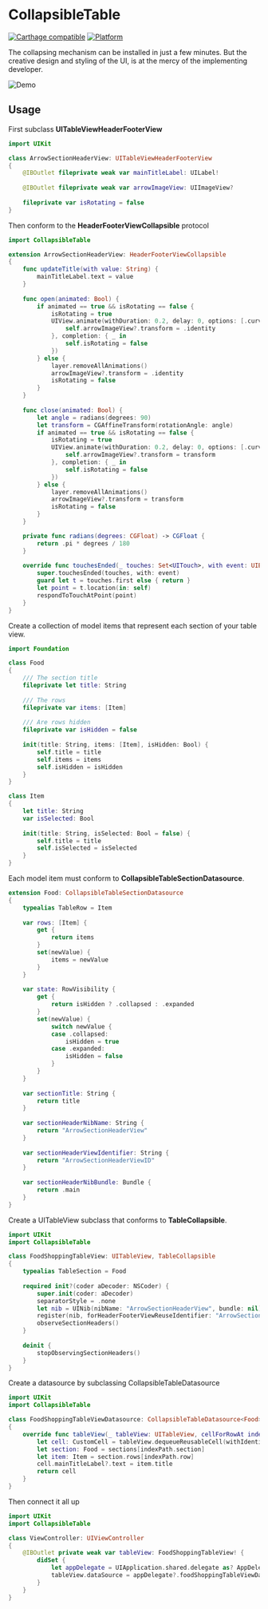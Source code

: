 # CollapsibleTable

[![Carthage compatible](https://img.shields.io/badge/Carthage-Compatible-green.svg)](https://github.com/Carthage/Carthage)
[![Platform](https://img.shields.io/badge/Platform-iOS%208%2B-Orange.svg)]()

The collapsing mechanism can be installed in just a few minutes. But the creative design and styling of the UI, is at the mercy of the implementing developer.

![Demo](http://gph.is/2uppqv0)

## Usage

First subclass **UITableViewHeaderFooterView**

```swift
import UIKit

class ArrowSectionHeaderView: UITableViewHeaderFooterView
{
    @IBOutlet fileprivate weak var mainTitleLabel: UILabel!
    
    @IBOutlet fileprivate weak var arrowImageView: UIImageView?
    
    fileprivate var isRotating = false
}
```

Then conform to the **HeaderFooterViewCollapsible** protocol

```swift
import CollapsibleTable

extension ArrowSectionHeaderView: HeaderFooterViewCollapsible
{
    func updateTitle(with value: String) {
        mainTitleLabel.text = value
    }
    
    func open(animated: Bool) {
        if animated == true && isRotating == false {
            isRotating = true
            UIView.animate(withDuration: 0.2, delay: 0, options: [.curveLinear,.allowUserInteraction], animations: {
                self.arrowImageView?.transform = .identity
            }, completion: { _ in
                self.isRotating = false
            })
        } else {
            layer.removeAllAnimations()
            arrowImageView?.transform = .identity
            isRotating = false
        }
    }
    
    func close(animated: Bool) {
        let angle = radians(degrees: 90)
        let transform = CGAffineTransform(rotationAngle: angle)
        if animated == true && isRotating == false {
            isRotating = true
            UIView.animate(withDuration: 0.2, delay: 0, options: [.curveLinear,.allowUserInteraction], animations: {
                self.arrowImageView?.transform = transform
            }, completion: { _ in
                self.isRotating = false
            })
        } else {
            layer.removeAllAnimations()
            arrowImageView?.transform = transform
            isRotating = false
        }
    }

    private func radians(degrees: CGFloat) -> CGFloat {
        return .pi * degrees / 180
    }
    
    override func touchesEnded(_ touches: Set<UITouch>, with event: UIEvent?) {
        super.touchesEnded(touches, with: event)
        guard let t = touches.first else { return }
        let point = t.location(in: self)
        respondToTouchAtPoint(point)
    }
}
```

Create a collection of model items that represent each section of your table view.

```swift
import Foundation

class Food
{
    /// The section title
    fileprivate let title: String
    
    /// The rows
    fileprivate var items: [Item]
    
    /// Are rows hidden
    fileprivate var isHidden = false
    
    init(title: String, items: [Item], isHidden: Bool) {
        self.title = title
        self.items = items
        self.isHidden = isHidden
    }
}

class Item
{
    let title: String
    var isSelected: Bool
    
    init(title: String, isSelected: Bool = false) {
        self.title = title
        self.isSelected = isSelected
    }
}
```

Each model item must conform to **CollapsibleTableSectionDatasource**.

```swift
extension Food: CollapsibleTableSectionDatasource
{
    typealias TableRow = Item
    
    var rows: [Item] {
        get {
            return items
        }
        set(newValue) {
            items = newValue
        }
    }
    
    var state: RowVisibility {
        get {
            return isHidden ? .collapsed : .expanded
        }
        set(newValue) {
            switch newValue {
            case .collapsed:
                isHidden = true
            case .expanded:
                isHidden = false
            }
        }
    }
    
    var sectionTitle: String {
        return title
    }
    
    var sectionHeaderNibName: String {
        return "ArrowSectionHeaderView"
    }
    
    var sectionHeaderViewIdentifier: String {
        return "ArrowSectionHeaderViewID"
    }
    
    var sectionHeaderNibBundle: Bundle {
        return .main
    }
}
```

Create a UITableView subclass that conforms to **TableCollapsible**.

```swift
import UIKit
import CollapsibleTable

class FoodShoppingTableView: UITableView, TableCollapsible
{
    typealias TableSection = Food
    
    required init?(coder aDecoder: NSCoder) {
        super.init(coder: aDecoder)
        separatorStyle = .none
        let nib = UINib(nibName: "ArrowSectionHeaderView", bundle: nil)
        register(nib, forHeaderFooterViewReuseIdentifier: "ArrowSectionHeaderViewID")
        observeSectionHeaders()
    }
    
    deinit {
        stopObservingSectionHeaders()
    }
}
```

Create a datasource by subclassing CollapsibleTableDatasource<T>

```swift
import UIKit
import CollapsibleTable

class FoodShoppingTableViewDatasource: CollapsibleTableDatasource<Food>
{
    override func tableView(_ tableView: UITableView, cellForRowAt indexPath: IndexPath) -> UITableViewCell {
        let cell: CustomCell = tableView.dequeueReusableCell(withIdentifier: "Cell", for: indexPath) as! CustomCell
        let section: Food = sections[indexPath.section]
        let item: Item = section.rows[indexPath.row]
        cell.mainTitleLabel?.text = item.title
        return cell
    }
}
```

Then connect it all up

```swift
import UIKit
import CollapsibleTable

class ViewController: UIViewController
{
    @IBOutlet private weak var tableView: FoodShoppingTableView! {
        didSet {
            let appDelegate = UIApplication.shared.delegate as? AppDelegate
            tableView.dataSource = appDelegate?.foodShoppingTableViewDatasource
        }
    }
}
```